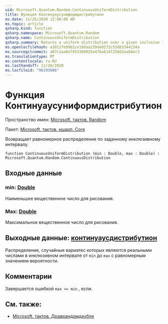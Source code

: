 ```yaml
---
uid: Microsoft.Quantum.Random.ContinuousUniformDistribution
title: Функция Континуаусуниформдистрибутион
ms.date: 11/25/2020 12:00:00 AM
ms.topic: article
qsharp.kind: function
qsharp.namespace: Microsoft.Quantum.Random
qsharp.name: ContinuousUniformDistribution
qsharp.summary: Returns a uniform distribution over a given inclusive interval.
ms.openlocfilehash: a3911fe9962ce18daa239de0272c53d83344134a
ms.sourcegitcommit: a87c1aa8e7453360025e47ba614f25b02ea84ec3
ms.translationtype: MT
ms.contentlocale: ru-RU
ms.lasthandoff: 11/26/2020
ms.locfileid: "96193086"
---
```

# <a name="continuousuniformdistribution-function"></a>Функция Континуаусуниформдистрибутион

Пространство имен: [Microsoft. тактов. Random](xref:Microsoft.Quantum.Random)

Пакет: [Microsoft. тактов. кшарп. Core](https://nuget.org/packages/Microsoft.Quantum.QSharp.Core)


Возвращает равномерное распределение по заданному инклюзивному интервалу.

```qsharp
function ContinuousUniformDistribution (min : Double, max : Double) : Microsoft.Quantum.Random.ContinuousDistribution
```


## <a name="input"></a>Входные данные

### <a name="min--double"></a>min: [Double](xref:microsoft.quantum.lang-ref.double)

Наименьшее вещественное число для рисования.


### <a name="max--double"></a>Max: [Double](xref:microsoft.quantum.lang-ref.double)

Максимальное вещественное число для рисования.



## <a name="output--continuousdistribution"></a>Выходные данные: [континуаусдистрибутион](xref:Microsoft.Quantum.Random.ContinuousDistribution)

Распределение, случайные вариатес которых являются реальными числами в инклюзивном интервале от `min` до `max` с равномерным значением вероятности.

## <a name="remarks"></a>Комментарии

Завершается ошибкой `max <= min` , если.

## <a name="see-also"></a>См. также:

- [Microsoft. тактов. Драврандомдаубле](xref:Microsoft.Quantum.DrawRandomDouble)